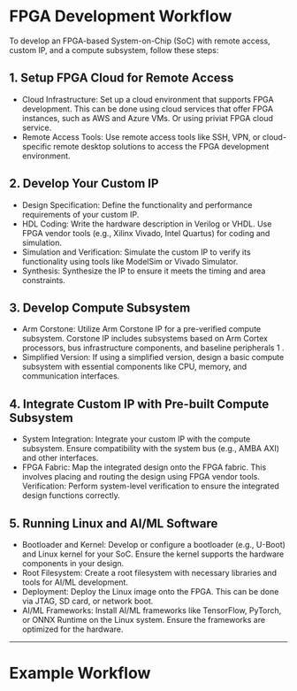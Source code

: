 # FPGA Development Workflow
To develop an FPGA-based System-on-Chip (SoC) with remote access, custom IP, and a compute subsystem, follow these steps:

## 1. Setup FPGA Cloud for Remote Access

* Cloud Infrastructure: Set up a cloud environment that supports FPGA development. This can be done using cloud services that offer FPGA instances, such as AWS 
 and Azure VMs. Or using priviat FPGA cloud service.
* Remote Access Tools: Use remote access tools like SSH, VPN, or cloud-specific remote desktop solutions to access the FPGA development environment.

## 2. Develop Your Custom IP

  * Design Specification: Define the functionality and performance requirements of your custom IP.
  * HDL Coding: Write the hardware description in Verilog or VHDL. Use FPGA vendor tools (e.g., Xilinx Vivado, Intel Quartus) for coding and simulation.
  * Simulation and Verification: Simulate the custom IP to verify its functionality using tools like ModelSim or Vivado Simulator.
  * Synthesis: Synthesize the IP to ensure it meets the timing and area constraints.

## 3. Develop Compute Subsystem
  * Arm Corstone: Utilize Arm Corstone IP for a pre-verified compute subsystem. Corstone IP includes subsystems based on Arm Cortex processors, bus infrastructure components, and baseline peripherals 1 .
 * Simplified Version: If using a simplified version, design a basic compute subsystem with essential components like CPU, memory, and communication interfaces.

## 4. Integrate Custom IP with Pre-built Compute Subsystem
 * System Integration: Integrate your custom IP with the compute subsystem. Ensure compatibility with the system bus (e.g., AMBA AXI) and other interfaces.
 * FPGA Fabric: Map the integrated design onto the FPGA fabric. This involves placing and routing the design using FPGA vendor tools.
Verification: Perform system-level verification to ensure the integrated design functions correctly.

## 5. Running Linux and AI/ML Software
 * Bootloader and Kernel: Develop or configure a bootloader (e.g., U-Boot) and Linux kernel for your SoC. Ensure the kernel supports the hardware components in your design.
 * Root Filesystem: Create a root filesystem with necessary libraries and tools for AI/ML development.
 * Deployment: Deploy the Linux image onto the FPGA. This can be done via JTAG, SD card, or network boot.
 * AI/ML Frameworks: Install AI/ML frameworks like TensorFlow, PyTorch, or ONNX Runtime on the Linux system. Ensure the frameworks are optimized for the hardware.

---
# Example Workflow
